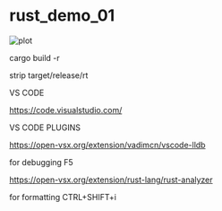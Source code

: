 # rust_demo_01

![plot](./c#.png)

cargo build -r

strip target/release/rt

VS CODE

  https://code.visualstudio.com/

VS CODE PLUGINS

https://open-vsx.org/extension/vadimcn/vscode-lldb

  for debugging F5

https://open-vsx.org/extension/rust-lang/rust-analyzer

  for formatting CTRL+SHIFT+i
